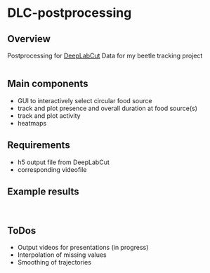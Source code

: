 # DLC-postprocessing
## Overview
Postprocessing for <a href="https://github.com/DeepLabCut/DeepLabCut">DeepLabCut</a> Data for my beetle tracking project

<img alt="" src="https://www.hagen-wende.de/images/github/beetles_social.jpg">

## Main components
- GUI to interactively select circular food source
- track and plot presence and overall duration at food source(s)
- track and plot activity
- heatmaps

## Requirements

- h5 output file from DeepLabCut
- corresponding videofile


## Example results

<img alt="" src="https://www.hagen-wende.de/images/github/beetle_analysis_output.png">
<img alt="" src="https://www.hagen-wende.de/images/github/heatmap_head_crop_720p.jpg">

## ToDos
- Output videos for presentations (in progress)
- Interpolation of missing values
- Smoothing of trajectories

